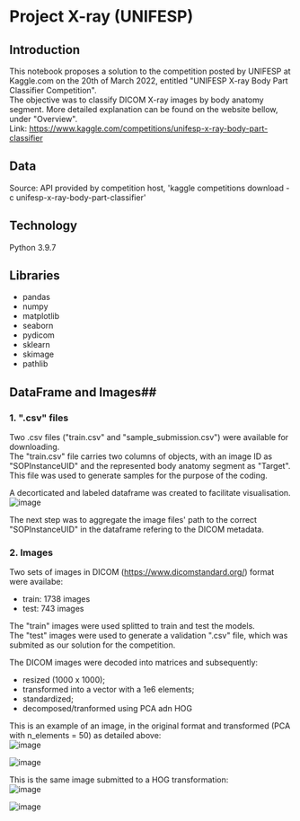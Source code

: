 # Project X-ray (UNIFESP)

## Introduction ##

This notebook proposes a solution to the competition posted by UNIFESP at Kaggle.com on the 20th of March 2022, entitled "UNIFESP X-ray Body Part Classifier Competition".<br/>
The objective was to classify DICOM X-ray images by body anatomy segment. More detailed explanation can be found on the website bellow, under "Overview".<br>
Link: https://www.kaggle.com/competitions/unifesp-x-ray-body-part-classifier


## Data ##
Source: API provided by competition host, 'kaggle competitions download -c unifesp-x-ray-body-part-classifier'

## Technology ##
Python 3.9.7

## Libraries ##
* pandas
* numpy
* matplotlib
* seaborn
* pydicom
* sklearn
* skimage
* pathlib

## DataFrame and Images##
### 1. ".csv" files ###
Two .csv files ("train.csv" and "sample_submission.csv") were available for downloading.<br/>
The "train.csv" file carries two columns of objects, with an image ID as "SOPInstanceUID" and the represented body anatomy segment as "Target". This file was used to generate samples for the purpose of the coding.<br/>

A decorticated and labeled dataframe was created to facilitate visualisation.<br/>
![image](https://user-images.githubusercontent.com/92320460/165941340-8e648785-c9de-490a-8e41-124fe29c5072.png)

The next step was to aggregate the image files' path to the correct "SOPInstanceUID" in the dataframe refering to the DICOM metadata.<br/>

### 2. Images ###
Two sets of images in DICOM (https://www.dicomstandard.org/) format were availabe:
* train: 1738 images
* test: 743 images

The "train" images were used splitted to train and test the models.<br/>
The "test" images were used to generate a validation ".csv" file, which was submited as our solution for the competition.<br/>

The DICOM images were decoded into matrices and subsequently:
- resized (1000 x 1000);
- transformed into a vector with a 1e6 elements;
- standardized;
- decomposed/tranformed using PCA adn HOG

This is an example of an image, in the original format and transformed (PCA with n_elements = 50) as detailed above:<br/>
![image](https://user-images.githubusercontent.com/92320460/165962796-31969ce8-52dc-4e48-89c6-ce21ef6bf650.png)

![image](https://user-images.githubusercontent.com/92320460/165867134-2dd862c1-22bb-4eeb-9722-4b128d177590.png)

This is the same image submitted to a HOG transformation:<br/>
![image](https://user-images.githubusercontent.com/92320460/165867625-3b2acd9c-ef05-44b0-9b8f-26cac8f5d790.png)







![image](https://user-images.githubusercontent.com/92320460/166117032-c985a3a6-0dc4-484d-8bdd-3f5ed4992d71.png)


